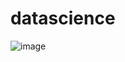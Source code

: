 # datascience





![image](https://github.com/jnajem-1/datascience/assets/4869771/3e11f1fc-e6d5-4b15-8203-80dbd09fb076)



